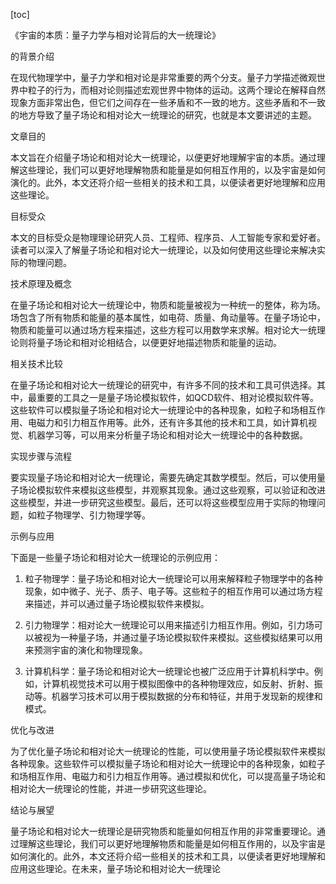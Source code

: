 
[toc]                    
                
                
《宇宙的本质：量子力学与相对论背后的大一统理论》

的背景介绍

在现代物理学中，量子力学和相对论是非常重要的两个分支。量子力学描述微观世界中粒子的行为，而相对论则描述宏观世界中物体的运动。这两个理论在解释自然现象方面非常出色，但它们之间存在一些矛盾和不一致的地方。这些矛盾和不一致的地方导致了量子场论和相对论大一统理论的研究，也就是本文要讲述的主题。

文章目的

本文旨在介绍量子场论和相对论大一统理论，以便更好地理解宇宙的本质。通过理解这些理论，我们可以更好地理解物质和能量是如何相互作用的，以及宇宙是如何演化的。此外，本文还将介绍一些相关的技术和工具，以便读者更好地理解和应用这些理论。

目标受众

本文的目标受众是物理理论研究人员、工程师、程序员、人工智能专家和爱好者。读者可以深入了解量子场论和相对论大一统理论，以及如何使用这些理论来解决实际的物理问题。

技术原理及概念

在量子场论和相对论大一统理论中，物质和能量被视为一种统一的整体，称为场。场包含了所有物质和能量的基本属性，如电荷、质量、角动量等。在量子场论中，物质和能量可以通过场方程来描述，这些方程可以用数学来求解。相对论大一统理论则将量子场论和相对论相结合，以便更好地描述物质和能量的运动。

相关技术比较

在量子场论和相对论大一统理论的研究中，有许多不同的技术和工具可供选择。其中，最重要的工具之一是量子场论模拟软件，如QCD软件、相对论模拟软件等。这些软件可以模拟量子场论和相对论大一统理论中的各种现象，如粒子和场相互作用、电磁力和引力相互作用等。此外，还有许多其他的技术和工具，如计算机视觉、机器学习等，可以用来分析量子场论和相对论大一统理论中的各种数据。

实现步骤与流程

要实现量子场论和相对论大一统理论，需要先确定其数学模型。然后，可以使用量子场论模拟软件来模拟这些模型，并观察其现象。通过这些观察，可以验证和改进这些模型，并进一步研究这些模型。最后，还可以将这些模型应用于实际的物理问题，如粒子物理学、引力物理学等。

示例与应用

下面是一些量子场论和相对论大一统理论的示例应用：

1. 粒子物理学：量子场论和相对论大一统理论可以用来解释粒子物理学中的各种现象，如中微子、光子、质子、电子等。这些粒子的相互作用可以通过场方程来描述，并可以通过量子场论模拟软件来模拟。

2. 引力物理学：相对论大一统理论可以用来描述引力相互作用。例如，引力场可以被视为一种量子场，并通过量子场论模拟软件来模拟。这些模拟结果可以用来预测宇宙的演化和物理现象。

3. 计算机科学：量子场论和相对论大一统理论也被广泛应用于计算机科学中。例如，计算机视觉技术可以用于模拟图像中的各种物理效应，如反射、折射、振动等。机器学习技术可以用于模拟数据的分布和特征，并用于发现新的规律和模式。

优化与改进

为了优化量子场论和相对论大一统理论的性能，可以使用量子场论模拟软件来模拟各种现象。这些软件可以模拟量子场论和相对论大一统理论中的各种现象，如粒子和场相互作用、电磁力和引力相互作用等。通过模拟和优化，可以提高量子场论和相对论大一统理论的性能，并进一步研究这些理论。

结论与展望

量子场论和相对论大一统理论是研究物质和能量如何相互作用的非常重要理论。通过理解这些理论，我们可以更好地理解物质和能量是如何相互作用的，以及宇宙是如何演化的。此外，本文还将介绍一些相关的技术和工具，以便读者更好地理解和应用这些理论。在未来，量子场论和相对论大一统理论

